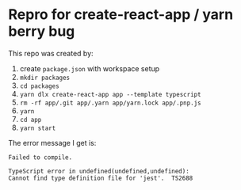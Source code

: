 # Repro for create-react-app / yarn berry bug

This repo was created by:

1. create `package.json` with workspace setup
1. `mkdir packages`
1. `cd packages`
1. `yarn dlx create-react-app app --template typescript`
1. `rm -rf app/.git app/.yarn app/yarn.lock app/.pnp.js`
1. `yarn`
1. `cd app`
1. `yarn start`

The error message I get is:

```
Failed to compile.

TypeScript error in undefined(undefined,undefined):
Cannot find type definition file for 'jest'.  TS2688
```
